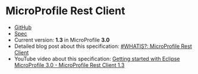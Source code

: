 # MicroProfile Rest Client

* [GitHub](https://github.com/eclipse/microprofile-rest-client)
* [Spec](https://download.eclipse.org/microprofile/microprofile-rest-client-1.3/microprofile-rest-client-1.3.pdf)
* Current version: **1.3** in MicroProfile **3.0** 
* Detailed blog post about this specification: [#WHATIS?: MicroProfile Rest Client](https://rieckpil.de/whatis-eclipse-microprofile-rest-client/)
* YouTube video about this specification: [Getting started with Eclipse MicroProfile 3.0 - MicroProfile Rest Client 1.3]()